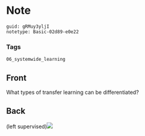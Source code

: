 # Note
```
guid: gRMuy3yljI
notetype: Basic-02d89-e0e22
```

### Tags
```
06_systemwide_learning
```

## Front
What types of transfer learning can be differentiated?

## Back
(left supervised)<img src="paste-b9a663e52052be65d921457d376426976ba5d378.jpg">
